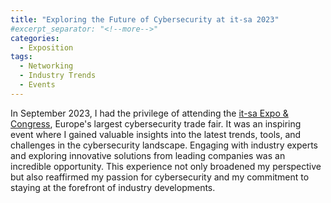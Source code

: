 ```yaml
---
title: "Exploring the Future of Cybersecurity at it-sa 2023"
#excerpt_separator: "<!--more-->"
categories:
  - Exposition
tags:
  - Networking
  - Industry Trends
  - Events
---
```


In September 2023, I had the privilege of attending the <a href="https://www.itsa365.de/de-de/it-sa-expo-congress/ueber-die-messe" target="_blank">it-sa Expo & Congress</a>, Europe's largest cybersecurity trade fair. It was an inspiring event where I gained valuable insights into the latest trends, tools, and challenges in the cybersecurity landscape. Engaging with industry experts and exploring innovative solutions from leading companies was an incredible opportunity. This experience not only broadened my perspective but also reaffirmed my passion for cybersecurity and my commitment to staying at the forefront of industry developments.